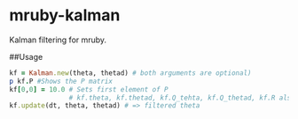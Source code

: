 # mruby-kalman
Kalman filtering for mruby.

##Usage

```ruby
kf = Kalman.new(theta, thetad) # both arguments are optional)
p kf.P #Shows the P matrix
kf[0,0] = 10.0 # Sets first element of P
               # kf.theta, kf.thetad, kf.Q_tehta, kf.Q_thetad, kf.R also settable
kf.update(dt, theta, thetad) # => filtered theta
```
